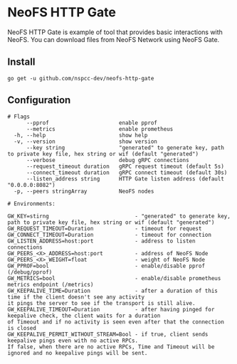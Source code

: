 # NeoFS HTTP Gate

NeoFS HTTP Gate is example of tool that provides basic interactions with NeoFS.
You can download files from NeoFS Network using NeoFS Gate. 

## Install

```go get -u github.com/nspcc-dev/neofs-http-gate```

## Configuration

```
# Flags
      --pprof                      enable pprof
      --metrics                    enable prometheus
  -h, --help                       show help
  -v, --version                    show version
      --key string                 "generated" to generate key, path to private key file, hex string or wif (default "generated")
      --verbose                    debug gRPC connections
      --request_timeout duration   gRPC request timeout (default 5s)
      --connect_timeout duration   gRPC connect timeout (default 30s)
      --listen_address string      HTTP Gate listen address (default "0.0.0.0:8082")
  -p, --peers stringArray          NeoFS nodes

# Environments:

GW_KEY=stirng                           - "generated" to generate key, path to private key file, hex string or wif (default "generated")
GW_REQUEST_TIMEOUT=Duration             - timeout for request
GW_CONNECT_TIMEOUT=Duration             - timeout for connection
GW_LISTEN_ADDRESS=host:port             - address to listen connections
GW_PEERS_<X>_ADDRESS=host:port          - address of NeoFS Node
GW_PEERS_<X>_WEIGHT=float               - weight of NeoFS Node
GW_PPROF=bool                           - enable/disable pprof (/debug/pprof)
GW_METRICS=bool                         - enable/disable prometheus metrics endpoint (/metrics)
GW_KEEPALIVE_TIME=Duration              - аfter a duration of this time if the client doesn't see any activity
it pings the server to see if the transport is still alive. 
GW_KEEPALIVE_TIMEOUT=Duration           - after having pinged for keepalive check, the client waits for a duration
of Timeout and if no activity is seen even after that the connection is closed
GW_KEEPALIVE_PERMIT_WITHOUT_STREAM=Bool - if true, client sends keepalive pings even with no active RPCs.
If false, when there are no active RPCs, Time and Timeout will be ignored and no keepalive pings will be sent.
```
